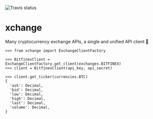![Travis status](https://travis-ci.org/martinzugnoni/xchange.svg)

# xchange
Many cryptocurrency exchange APIs, a single and unified API client 🙌

```
>>> from xchange import ExchangeClientFactory

>>> BitfinexClient = ExchangeClientFactory.get_client(exchanges.BITFINEX)
>>> client = BitfinexClient(api_key, api_secret)

>>> client.get_ticker(currencies.BTC)
{
  'ask': Decimal,
  'bid': Decimal,
  'low': Decimal,
  'high': Decimal,
  'last': Decimal,
  'volume': Decimal,
}
```
